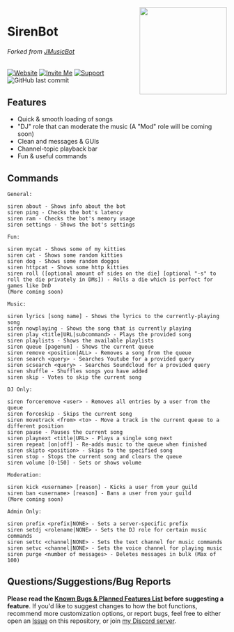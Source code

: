 <img align="right" src="https://i.imgur.com/S3WqUcR.png" height="200" width="200">

# SirenBot

###### Forked from [JMusicBot](https://github.com/jagrosh/MusicBot/)

[![Website](https://img.shields.io/badge/-Website-informational)](https://siren.fun)
[![Invite Me](https://img.shields.io/badge/Discord-Invite%20Me!-success)](https://discordapp.com/oauth2/authorize?client_id=754375096734318712&scope=bot&permissions=2146958847&guild_id=0)
[![Support](https://img.shields.io/badge/Discord-Support-critical)](https://discord.gg/Eyetd8J)
![GitHub last commit](https://img.shields.io/github/last-commit/Keyboardsheep/SirenBot?label=Last%20Commit)

## Features
  * Quick & smooth loading of songs
  * "DJ" role that can moderate the music (A "Mod" role will be coming soon)
  * Clean and messages & GUIs
  * Channel-topic playback bar
  * Fun & useful commands

## Commands
```
General:

siren about - Shows info about the bot
siren ping - Checks the bot's latency
siren ram - Checks the bot's memory usage
siren settings - Shows the bot's settings

Fun:

siren mycat - Shows some of my kitties
siren cat - Shows some random kitties
siren dog - Shows some random doggos
siren httpcat - Shows some http kitties
siren roll ([optional amount of sides on the die] [optional "-s" to roll the die privately in DMs]) - Rolls a die which is perfect for games like DnD
(More coming soon)

Music:

siren lyrics [song name] - Shows the lyrics to the currently-playing song
siren nowplaying - Shows the song that is currently playing
siren play <title|URL|subcommand> - Plays the provided song
siren playlists - Shows the available playlists
siren queue [pagenum] - Shows the current queue
siren remove <position|ALL> - Removes a song from the queue
siren search <query> - Searches Youtube for a provided query
siren scsearch <query> - Searches Soundcloud for a provided query
siren shuffle - Shuffles songs you have added
siren skip - Votes to skip the current song

DJ Only:

siren forceremove <user> - Removes all entries by a user from the queue
siren forceskip - Skips the current song
siren movetrack <from> <to> - Move a track in the current queue to a different position
siren pause - Pauses the current song
siren playnext <title|URL> - Plays a single song next
siren repeat [on|off] - Re-adds music to the queue when finished
siren skipto <position> - Skips to the specified song
siren stop - Stops the current song and clears the queue
siren volume [0-150] - Sets or shows volume

Moderation:

siren kick <username> [reason] - Kicks a user from your guild
siren ban <username> [reason] - Bans a user from your guild
(More coming soon)

Admin Only:

siren prefix <prefix|NONE> - Sets a server-specific prefix
siren setdj <rolename|NONE> - Sets the DJ role for certain music commands
siren settc <channel|NONE> - Sets the text channel for music commands
siren setvc <channel|NONE> - Sets the voice channel for playing music
siren purge <number of messages> - Deletes messages in bulk (Max of 100)
```

## Questions/Suggestions/Bug Reports
**Please read the [Known Bugs & Planned Features List](https://github.com/Keyboardsheep/SirenBot/blob/master/PlannedFeatures+KnownBugs.md) before suggesting a feature**. If you'd like to suggest changes to how the bot functions, recommend more customization options, or report bugs, feel free to either open an [Issue](https://github.com/Keyboardsheep/SirenBot/issues) on this repository, or join [my Discord server](https://discord.gg/Eyetd8J).
